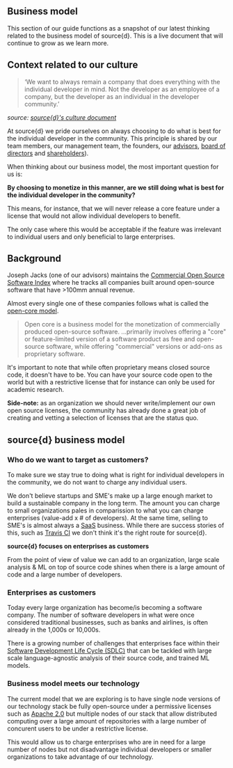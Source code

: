Business model
---------------

This section of our guide functions as a snapshot of our latest thinking related to the business model of source{d}. This is a live document that will continue to grow as we learn more.

## Context related to our culture

> ‘We want to always remain a company that does everything with the individual developer in mind. Not the developer as an employee of a company, but the developer as an individual in the developer community.’ 

_source: [source{d}'s culture document](culture.md#for-developers)_

At source{d} we pride ourselves on always choosing to do what is best for the individual developer in the community. This principle is shared by our team members, our management team, the founders, our [advisors](investors_board_advisors.md#advisors), [board of directors](investors_board_advisors.md#board-of-directors) and [shareholders](investors_board_advisors.md#shareholders)).

When thinking about our business model, the most important question for us is: 

**By choosing to monetize in this manner, are we still doing what is best for the individual developer in the community?**

This means, for instance, that we will never release a core feature under a license that would not allow individual developers to benefit.

The only case where this would be acceptable if the feature was irrelevant to individual users and only beneficial to large enterprises.

## Background

Joseph Jacks (one of our advisors) maintains the [Commercial Open Source Software Index](https://docs.google.com/spreadsheets/d/17nKMpi_Dh5slCqzLSFBoWMxNvWiwt2R-t4e_l7LPLhU/edit#gid=0) where he tracks all companies built around open-source software that have >100mm annual revenue. 

Almost every single one of these companies follows what is called the [open-core model](https://en.wikipedia.org/wiki/Open_core). 

> Open core is a business model for the monetization of commercially produced open-source software. ...primarily involves offering a "core" or feature-limited version of a software product as free and open-source software, while offering "commercial" versions or add-ons as proprietary software.

It's important to note that while often proprietary means closed source code, it doesn't have to be. You can have your source code open to the world but with a restrictive license that for instance can only be used for academic research.

**Side-note:** as an organization we should never write/implement our own open source licenses, the community has already done a great job of creating and vetting a selection of licenses that are the status quo.

## source{d} business model

### Who do we want to target as customers?

To make sure we stay true to doing what is right for individual developers in the community, we do not want to charge any individual users.

We don't believe startups and SME's make up a large enough market to build a sustainable company in the long term. The amount you can charge to small organizations pales in comparission to what you can charge enterprises (value-add x # of developers). At the same time, selling to SME's is almost always a [SaaS](https://en.wikipedia.org/wiki/Software_as_a_service) business.  While there are success stories of this, such as [Travis CI](https://travis-ci.com/) we don't think it's the right route for source{d}. 

**source{d} focuses on enterprises as customers**

From the point of view of value we can add to an organization, large scale analysis & ML on top of source code shines when there is a large amount of code and a large number of developers.

### Enterprises as customers

Today every large organization has become/is becoming a software company. The number of software developers in what were once considered traditional businesses, such as banks and airlines, is often already in the 1,000s or 10,000s.

There is a growing number of challenges that enterprises face within their [Software Development Life Cycle (SDLC)](https://en.wikipedia.org/wiki/Systems_development_life_cycle) that can be tackled with large scale language-agnostic analysis of their source code, and trained ML models.

### Business model meets our technology

The current model that we are exploring is to have single node versions of our technology stack be fully open-source under a permissive licenses such as [Apache 2.0](https://www.apache.org/licenses/LICENSE-2.0) but multiple nodes of our stack that allow distributed computing over a large amount of repositories with a large number of concurent users to be under a restrictive license. 

This would allow us to charge enterprises who are in need for a large number of nodes but not disadvantage individual developers or smaller organizations to take advantage of our technology.